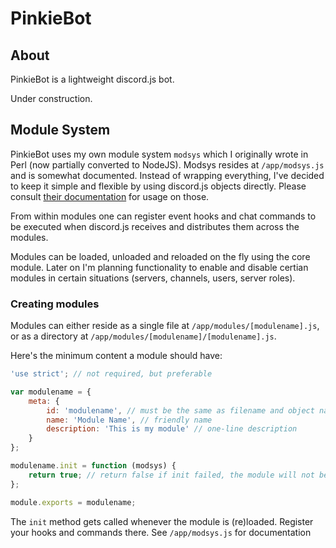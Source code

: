 # PinkieBot

## About

PinkieBot is a lightweight discord.js bot.

Under construction.

## Module System

PinkieBot uses my own module system `modsys` which I originally wrote in Perl (now partially converted to NodeJS). Modsys resides at `/app/modsys.js` and is somewhat documented. Instead of wrapping everything, I've decided to keep it simple and flexible by using discord.js objects directly. Please consult [their documentation](http://discordjs.readthedocs.org/) for usage on those. 

From within modules one can register event hooks and chat commands to be executed when discord.js receives and distributes them across the modules.
 
Modules can be loaded, unloaded and reloaded on the fly using the core module. Later on I'm planning functionality to enable and disable certian modules in certain situations (servers, channels, users, server roles).

### Creating modules

Modules can either reside as a single file at `/app/modules/[modulename].js`, or as a directory at `/app/modules/[modulename]/[modulename].js`.
 
Here's the minimum content a module should have:

```javascript
'use strict'; // not required, but preferable

var modulename = {
    meta: {
        id: 'modulename', // must be the same as filename and object name above
        name: 'Module Name', // friendly name
        description: 'This is my module' // one-line description
    }
};

modulename.init = function (modsys) {
    return true; // return false if init failed, the module will not be loaded
};

module.exports = modulename;
```

The `init` method gets called whenever the module is (re)loaded. Register your hooks and commands there. See `/app/modsys.js` for documentation
